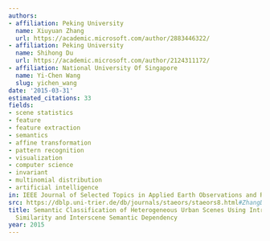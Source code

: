 ```yaml
---
authors:
- affiliation: Peking University
  name: Xiuyuan Zhang
  url: https://academic.microsoft.com/author/2883446322/
- affiliation: Peking University
  name: Shihong Du
  url: https://academic.microsoft.com/author/2124311172/
- affiliation: National University Of Singapore
  name: Yi-Chen Wang
  slug: yichen_wang
date: '2015-03-31'
estimated_citations: 33
fields:
- scene statistics
- feature
- feature extraction
- semantics
- affine transformation
- pattern recognition
- visualization
- computer science
- invariant
- multinomial distribution
- artificial intelligence
in: IEEE Journal of Selected Topics in Applied Earth Observations and Remote Sensing
src: https://dblp.uni-trier.de/db/journals/staeors/staeors8.html#ZhangDW15
title: Semantic Classification of Heterogeneous Urban Scenes Using Intrascene Feature
  Similarity and Interscene Semantic Dependency
year: 2015
---
```

